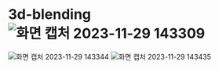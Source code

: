 # 3d-blending![화면 캡처 2023-11-29 143309](https://github.com/khm1754/3d-blending/assets/94165276/1ad5bd48-fe80-4b49-884e-f28a0669703b)
![화면 캡처 2023-11-29 143344](https://github.com/khm1754/3d-blending/assets/94165276/6f7c2121-538e-482c-8c1a-d4dc0fe9331b)
![화면 캡처 2023-11-29 143435](https://github.com/khm1754/3d-blending/assets/94165276/037460b1-b3e2-4d52-bbb8-3fe00ca16475)
